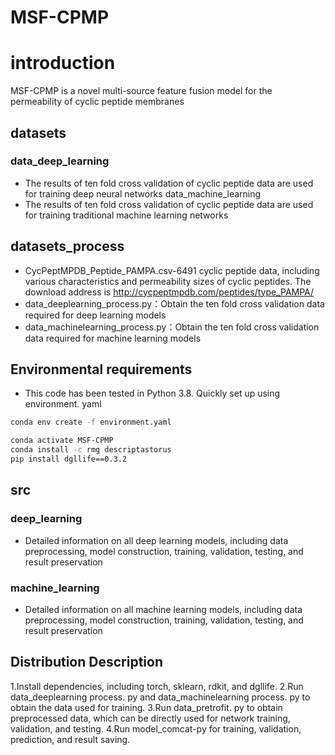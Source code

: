 # MSF-CPMP

# introduction

MSF-CPMP is a novel multi-source feature fusion model for the permeability of cyclic peptide membranes   
## datasets

### data_deep_learning   
* The results of ten fold cross validation of cyclic peptide data are used for training deep neural networks
data_machine_learning
* The results of ten fold cross validation of cyclic peptide data are used for training traditional machine learning networks
## datasets_process

* CycPeptMPDB_Peptide_PAMPA.csv-6491 cyclic peptide data, including various characteristics and permeability sizes of cyclic peptides. The download address is http://cycpeptmpdb.com/peptides/type_PAMPA/
* data_deeplearning_process.py：Obtain the ten fold cross validation data required for deep learning models
* data_machinelearning_process.py：Obtain the ten fold cross validation data required for machine learning models   
## Environmental requirements

* This code has been tested in Python 3.8. Quickly set up using environment. yaml
```bash
conda env create -f environment.yaml
```
```bash
conda activate MSF-CPMP
conda install -c rmg descriptastorus
pip install dgllife==0.3.2
```
## src

### deep_learning

* Detailed information on all deep learning models, including data preprocessing, model construction, training, validation, testing, and result preservation

### machine_learning

* Detailed information on all machine learning models, including data preprocessing, model construction, training, validation, testing, and result preservation

## Distribution Description

1.Install dependencies, including torch, sklearn, rdkit, and dgllife.
2.Run data_deeplearning process. py and data_machinelearning process. py to obtain the data used for training.
3.Run data_pretrofit. py to obtain preprocessed data, which can be directly used for network training, validation, and testing.
4.Run model_comcat-py for training, validation, prediction, and result saving.
